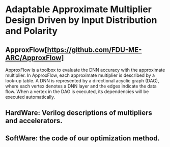 # Adaptable Approximate Multiplier Design Driven by Input Distribution and Polarity

## ApproxFlow[https://github.com/FDU-ME-ARC/ApproxFlow]

ApproxFlow is a toolbox to evaluate the DNN accuracy with the approximate multiplier. In ApproxFlow, each approximate multiplier is described by a look-up table. A DNN is represented by a directional acyclic graph (DAG), where each vertex denotes a DNN layer and the edges indicate the data flow. When a vertex in the DAG is executed, its dependencies will be executed automatically.





## HardWare: Verilog descriptions of multipliers and accelerators.
## SoftWare: the code of our optimization method.